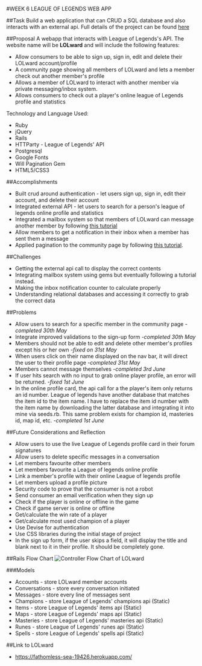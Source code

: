 #WEEK 6 LEAGUE OF LEGENDS WEB APP

##Task
Build a web application that can CRUD a SQL database and also interacts with an external api. Full details of the project can be found [here](https://github.com/aussieyang/WDI7-Warmups/blob/master/Project2.md)

##Proposal
A webapp that interacts with League of Legends's API. The website name will be **LOLward** and will include the following features:
* Allow consumers to be able to sign up, sign in, edit and delete their LOLward account/profile
* A community page showing all members of LOLward and lets a member check out another member's profile
* Allows a member of LOLward to interact with another member via private messaging/inbox system.
* Allows consumers to check out a player's online league of Legends profile and statistics

Technology and Language Used:
* Ruby
* jQuery
* Rails
* HTTParty - League of Legends' API
* Postgresql
* Google Fonts
* Will Pagination Gem
* HTML5/CSS3

##Accomplishments
* Built crud around authentication - let users sign up, sign in, edit their account, and delete their account
* Integrated external API - let users to search for a person's league of legends online profile and statistics
* Integrated a mailbox system so that members of LOLward can message another member by following [this tutorial](https://medium.com/@danamulder/tutorial-create-a-simple-messaging-system-on-rails-d9b94b0fbca1#.rjs6cdozd)
* Allow members to get a notification in their inbox when a member has sent them a message
* Applied pagination to the community page by following [this tutorial](https://gorails.com/episodes/pagination-with-will-paginate).

##Challenges
* Getting the external api call to display the correct contents
* Integrating mailbox system using gems but eventually following a tutorial instead.
* Making the inbox notification counter to calculate properly
* Understanding relational databases and accessing it correctly to grab the correct data

##Problems
* Allow users to search for a specific member in the community page _-completed 30th May_
* Integrate improved validations to the sign-up form _-completed 30th May_
* Members should not be able to edit and delete other member's profiles except his or her own _-fixed on 31st May_
* When users click on their name displayed on the nav bar, it will direct the user to their profile page _-completed 31st May_
* Members cannot message themselves _-completed 3rd June_
* If user hits search with no input to grab online player profile, an error will be returned. _-fixed 1st June_
* In the online profile card, the api call for a the player's item only returns an id number. League of legends have another database that matches the item id to the item name. I have to replace the item id number with the item name by downloading the latter database and integrating it into mine via seeds.rb. This same problem exists for champion id, masteries id, map id, etc. _-completed 1st June_

##Future Considerations and Reflection
* Allow users to use the live League of Legends profile card in their forum signatures
* Allow users to delete specific messages in a conversation
* Let members favourite other members
* Let members favourite a League of legends online profile
* Link a member's profile with their online League of legends profile
* Let members upload a profile picture
* Security code to prove that the consumer is not a robot
* Send consumer an email verification when they sign up
* Check if the player is online or offline in the game
* Check if game server is online or offline
* Get/calculate the win rate of a player
* Get/calculate most used champion of a player
* Use Devise for authentication
* Use CSS libraries during the initial stage of project
* In the sign up form, if the user skips a field, it will display the title and blank next to it in their profile. It should be completely gone.

##Rails Flow Chart
![Controller Flow Chart of LOLward](http://s33.postimg.org/apj49q3m7/IMG_0480.jpg)

###Models
* Accounts - store LOLward member accounts
* Conversations - store every conversation initiated
* Messages - store every line of messages sent
* Champions - store League of Legends' champions api (Static)
* Items - store League of Legends' items api (Static)
* Maps - store League of Legends' maps api (Static)
* Masteries - store League of Legends' masteries api (Static)
* Runes - store League of Legends' runes api (Static)
* Spells - store League of Legends' spells api (Static)

##Link to LOLward
* https://fathomless-sea-19426.herokuapp.com/
